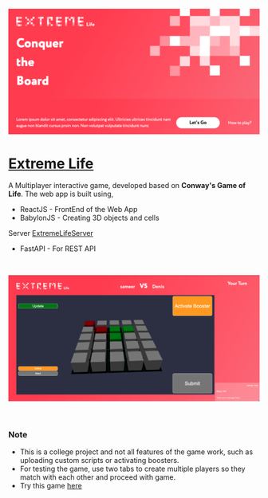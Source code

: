 ![GitHub Cards Preview](https://github.com/sameersyd/extreme-life/blob/master/art/Home.png)

# [Extreme Life](https://extreme-life.herokuapp.com/)
A Multiplayer interactive game, developed based on **Conway's Game of Life**.
The web app is built using,
- ReactJS - FrontEnd of the Web App
- BabylonJS - Creating 3D objects and cells

Server [ExtremeLifeServer](https://github.com/guywilsonjr/ExtremeLifeServer)
- FastAPI - For REST API

<br/>

![GitHub Cards Preview](https://github.com/sameersyd/extreme-life/blob/master/art/Game.png)

<br/>

### Note
- This is a college project and not all features of the game work, such as uploading custom scripts or activating boosters.
- For testing the game, use two tabs to create multiple players so they match with each other and proceed with game.
- Try this game [here](https://extreme-life.herokuapp.com/)
